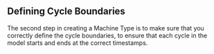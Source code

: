## Defining Cycle Boundaries

The second step in creating a Machine Type is to make sure that you correctly define the cycle boundaries, to ensure that each cycle in the model starts and ends at the correct timestamps.

